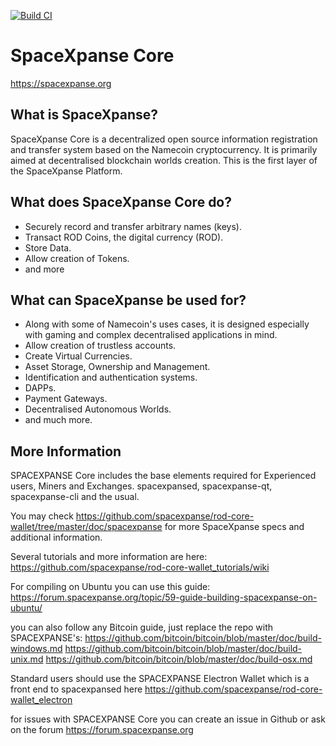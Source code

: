 [![Build CI](https://github.com/SpaceXpanse/rod-core-wallet/actions/workflows/build.yml/badge.svg?branch=0.6.1)](https://github.com/SpaceXpanse/rod-core-wallet/actions/workflows/build.yml)

SpaceXpanse Core
=========

https://spacexpanse.org

What is SpaceXpanse?
-------------

SpaceXpanse Core is a decentralized open source information registration and transfer system based on the Namecoin cryptocurrency. It is primarily aimed at decentralised blockchain worlds creation. 
This is the first layer of the SpaceXpanse Platform.

What does SpaceXpanse Core do?
----------------     

* Securely record and transfer arbitrary names (keys).
* Transact ROD Coins, the digital currency (ROD).
* Store Data.
* Allow creation of Tokens.
* and more

What can SpaceXpanse be used for?
--------------------------

* Along with some of Namecoin's uses cases, it is designed especially with gaming and complex decentralised applications in mind.
* Allow creation of trustless accounts.
* Create Virtual Currencies.
* Asset Storage, Ownership and Management.
* Identification and authentication systems.
* DAPPs.
* Payment Gateways.
* Decentralised Autonomous Worlds.
* and much more.

More Information
----------------

SPACEXPANSE Core includes the base elements required for Experienced users, Miners and Exchanges. spacexpansed, spacexpanse-qt, spacexpanse-cli and the usual.

You may check https://github.com/spacexpanse/rod-core-wallet/tree/master/doc/spacexpanse for more SpaceXpanse specs and additional information.

Several tutorials and more information are here:
https://github.com/spacexpanse/rod-core-wallet_tutorials/wiki

For compiling on Ubuntu you can use this guide:
https://forum.spacexpanse.org/topic/59-guide-building-spacexpanse-on-ubuntu/


you can also follow any Bitcoin guide, just replace the repo with SPACEXPANSE's:
https://github.com/bitcoin/bitcoin/blob/master/doc/build-windows.md
https://github.com/bitcoin/bitcoin/blob/master/doc/build-unix.md
https://github.com/bitcoin/bitcoin/blob/master/doc/build-osx.md


Standard users should use the SPACEXPANSE Electron Wallet which is a front end to spacexpansed here https://github.com/spacexpanse/rod-core-wallet_electron

for issues with SPACEXPANSE Core you can create an issue in Github or ask on the forum https://forum.spacexpanse.org
